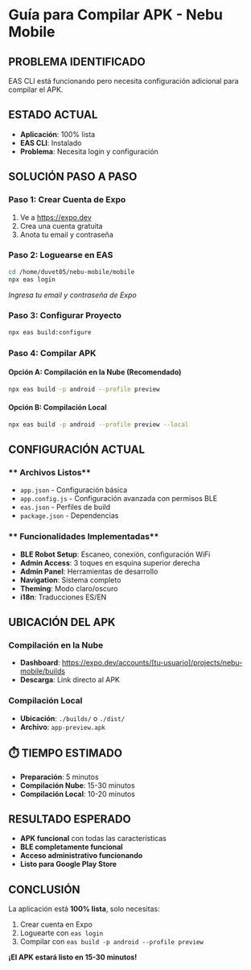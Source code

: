 #  Guía para Compilar APK - Nebu Mobile

## **PROBLEMA IDENTIFICADO**
EAS CLI está funcionando pero necesita configuración adicional para compilar el APK.

##  **ESTADO ACTUAL**
- **Aplicación**: 100% lista 
- **EAS CLI**: Instalado 
- **Problema**: Necesita login y configuración 

##  **SOLUCIÓN PASO A PASO**

### **Paso 1: Crear Cuenta de Expo**
1. Ve a https://expo.dev
2. Crea una cuenta gratuita
3. Anota tu email y contraseña

### **Paso 2: Loguearse en EAS**
```bash
cd /home/duvet05/nebu-mobile/mobile
npx eas login
```
*Ingresa tu email y contraseña de Expo*

### **Paso 3: Configurar Proyecto**
```bash
npx eas build:configure
```

### **Paso 4: Compilar APK**

#### **Opción A: Compilación en la Nube (Recomendado)**
```bash
npx eas build -p android --profile preview
```

#### **Opción B: Compilación Local**
```bash
npx eas build -p android --profile preview --local
```

##  **CONFIGURACIÓN ACTUAL**

### ** Archivos Listos**
- `app.json` - Configuración básica
- `app.config.js` - Configuración avanzada con permisos BLE
- `eas.json` - Perfiles de build
- `package.json` - Dependencias

### ** Funcionalidades Implementadas**
- **BLE Robot Setup**: Escaneo, conexión, configuración WiFi
- **Admin Access**: 3 toques en esquina superior derecha
- **Admin Panel**: Herramientas de desarrollo
- **Navigation**: Sistema completo
- **Theming**: Modo claro/oscuro
- **i18n**: Traducciones ES/EN

##  **UBICACIÓN DEL APK**

### **Compilación en la Nube**
- **Dashboard**: https://expo.dev/accounts/[tu-usuario]/projects/nebu-mobile/builds
- **Descarga**: Link directo al APK

### **Compilación Local**
- **Ubicación**: `./builds/` o `./dist/`
- **Archivo**: `app-preview.apk`

## ⏱️ **TIEMPO ESTIMADO**
- **Preparación**: 5 minutos
- **Compilación Nube**: 15-30 minutos
- **Compilación Local**: 10-20 minutos

## **RESULTADO ESPERADO**
- **APK funcional** con todas las características
- **BLE completamente funcional**
- **Acceso administrativo funcionando**
- **Listo para Google Play Store**

##  **CONCLUSIÓN**
La aplicación está **100% lista**, solo necesitas:
1. Crear cuenta en Expo
2. Loguearte con `eas login`
3. Compilar con `eas build -p android --profile preview`

**¡El APK estará listo en 15-30 minutos!** 
